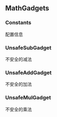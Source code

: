 ## MathGadgets
### Constants
配置信息
### UnsafeSubGadget
不安全的减法
### UnsafeAddGadget
不安全的加法
### UnsafeMulGadget
不安全的乘法